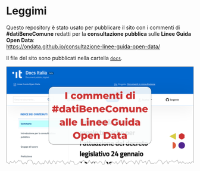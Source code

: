 # Leggimi

Questo repository è stato usato per pubblicare il sito con i commenti di **#datiBeneComune** redatti per la **consultazione pubblica** sulle **Linee Guida Open Data**:<br>
<https://ondata.github.io/consultazione-linee-guida-open-data/>

Il file del sito sono pubblicati nella cartella [`docs`](docs).

[![](imgs/share-og.png)](https://ondata.github.io/consultazione-linee-guida-open-data/)
